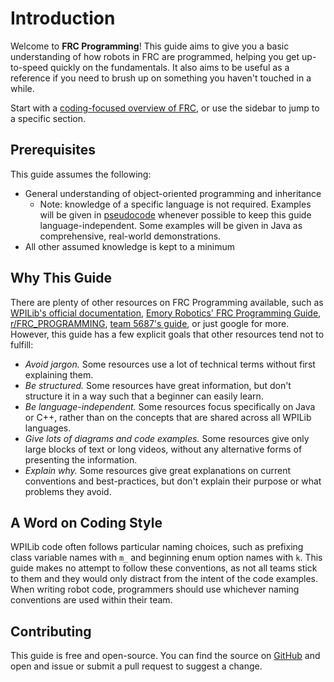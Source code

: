 # Introduction

Welcome to **FRC Programming**! This guide aims to give you a basic understanding of how robots in FRC are programmed, helping you get up-to-speed quickly on the fundamentals.
It also aims to be useful as a reference if you need to brush up on something you haven't touched in a while.

Start with a [coding-focused overview of FRC][overview], or use the sidebar to jump to a specific section.

[overview]: overview.md

## Prerequisites

This guide assumes the following:

- General understanding of object-oriented programming and inheritance
  - Note: knowledge of a specific language is not required.
    Examples will be given in [pseudocode] whenever possible to keep this guide language-independent.
    Some examples will be given in Java as comprehensive, real-world demonstrations.
- All other assumed knowledge is kept to a minimum

[pseudocode]: https://en.wikipedia.org/wiki/Pseudocode

## Why This Guide

There are plenty of other resources on FRC Programming available, such as
[WPILib's official documentation][wpilib-docs], [Emory Robotics' FRC Programming Guide][emory-guide],
[r/FRC_PROGRAMMING][r-frcprogramming], [team 5687's guide][5687-guide], or just google for more.
However, this guide has a few explicit goals that other resources tend not to fulfill:

- *Avoid jargon.* Some resources use a lot of technical terms without first explaining them.
- *Be structured.* Some resources have great information, but don't structure it in a way such that a beginner can easily learn.
- *Be language-independent.* Some resources focus specifically on Java or C++, rather than on the concepts that are shared across all WPILib languages.
- *Give lots of diagrams and code examples.* Some resources give only large blocks of text or long videos, without any alternative forms of presenting the information.
- *Explain why.* Some resources give great explanations on current conventions and best-practices, but don't explain their purpose or what problems they avoid.

[wpilib-docs]: https://docs.wpilib.org/en/stable/index.html
[emory-guide]: https://github.com/Emory-Robotics/FRC-Programming-Guide
[r-frcprogramming]: https://www.reddit.com/r/FRC_PROGRAMMING/
[5687-guide]: https://github.com/frc5687/2021-tutorial

## A Word on Coding Style

WPILib code often follows particular naming choices, such as prefixing class variable names with `m_` and beginning enum option names with `k`.
This guide makes no attempt to follow these conventions, as not all teams stick to them
and they would only distract from the intent of the code examples.
When writing robot code, programmers should use whichever naming conventions are used within their team.

## Contributing

This guide is free and open-source. You can find the source on [GitHub] and open and issue or submit a pull request to suggest a change.

[GitHub]: https://github.com/JoeWildfong/frc-programming
